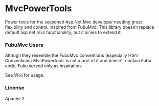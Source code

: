 MvcPowerTools
=============

Power tools for the seasoned Asp.Net Mvc developer needing great flexibility and control. Inspired from FubuMvc. This library doesn't replace default asp.net mvc functionality, but it aimes to extend it.


### FubuMvc Users 

Althugh they resemble the FubuMvc conventions (especially Html Conventions) MvcPowertools is not a port of it and doesn't contain Fubu code, Fubu served only as inspiration.


See Wiki for usage.

### License

Apache 2

